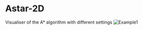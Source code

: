 # Astar-2D
Visualiser of the A* algorithm with different settings
![Example1](https://user-images.githubusercontent.com/61023046/87816171-9120ea80-c86f-11ea-92df-906bac82511f.png)
